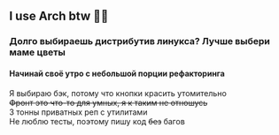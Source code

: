 ## I use Arch btw 🏳️‍🌈

### Долго выбираешь дистрибутив линукса? Лучше выбери маме цветы

#### Начинай своё утро с небольшой порции рефакторинга

Я выбираю бэк, потому что кнопки красить утомительно <br />
~~Фронт это что-то для умных, я к таким не отношусь~~ <br />
3 тонны приватных реп с утилитами <br />
Не люблю тесты, поэтому пишу код ~~без~~ багов <br />
